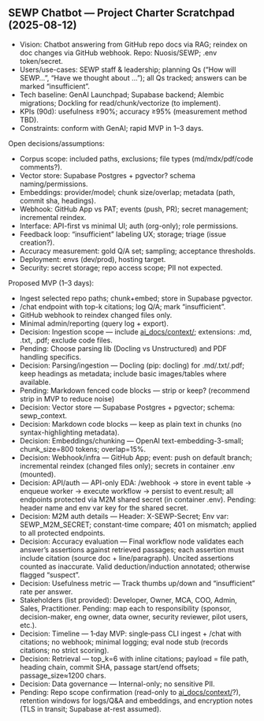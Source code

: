 
## SEWP Chatbot — Project Charter Scratchpad (2025-08-12)

- Vision: Chatbot answering from GitHub repo docs via RAG; reindex on doc changes via GitHub webhook. Repo: Nuosis/SEWP; .env token/secret.
- Users/use-cases: SEWP staff &amp; leadership; planning Qs (“How will SEWP…”, “Have we thought about …”); all Qs tracked; answers can be marked “insufficient”.
- Tech baseline: GenAI Launchpad; Supabase backend; Alembic migrations; Dockling for read/chunk/vectorize (to implement).
- KPIs (90d): usefulness ≥90%; accuracy ≥95% (measurement method TBD).
- Constraints: conform with GenAI; rapid MVP in 1–3 days.

Open decisions/assumptions:
- Corpus scope: included paths, exclusions; file types (md/mdx/pdf/code comments?).
- Vector store: Supabase Postgres + pgvector? schema naming/permissions.
- Embeddings: provider/model; chunk size/overlap; metadata (path, commit sha, headings).
- Webhook: GitHub App vs PAT; events (push, PR); secret management; incremental reindex.
- Interface: API-first vs minimal UI; auth (org-only); role permissions.
- Feedback loop: “insufficient” labeling UX; storage; triage (issue creation?).
- Accuracy measurement: gold Q/A set; sampling; acceptance thresholds.
- Deployment: envs (dev/prod), hosting target.
- Security: secret storage; repo access scope; PII not expected.

Proposed MVP (1–3 days):
- Ingest selected repo paths; chunk+embed; store in Supabase pgvector.
- /chat endpoint with top-k citations; log Q/A; mark “insufficient”.
- GitHub webhook to reindex changed files only.
- Minimal admin/reporting (query log + export).
- Decision: Ingestion scope — include [ai_docs/context/](ai_docs/context/); extensions: .md, .txt, .pdf; exclude code files.
- Pending: Choose parsing lib (Docling vs Unstructured) and PDF handling specifics.
- Decision: Parsing/ingestion — Docling (pip: docling) for .md/.txt/.pdf; keep headings as metadata; include basic images/tables where available.
- Pending: Markdown fenced code blocks — strip or keep? (recommend strip in MVP to reduce noise)
- Decision: Vector store — Supabase Postgres + pgvector; schema: sewp_context.
- Decision: Markdown code blocks — keep as plain text in chunks (no syntax-highlighting metadata).
- Decision: Embeddings/chunking — OpenAI text-embedding-3-small; chunk_size=800 tokens; overlap=15%.
- Decision: Webhook/infra — GitHub App; event: push on default branch; incremental reindex (changed files only); secrets in container .env (mounted).
- Decision: API/auth — API-only EDA: /webhook → store in event table → enqueue worker → execute workflow → persist to event.result; all endpoints protected via M2M shared secret (in container .env). Pending: header name and env var key for the shared secret.
- Decision: M2M auth details — Header: X-SEWP-Secret; Env var: SEWP_M2M_SECRET; constant-time compare; 401 on mismatch; applied to all protected endpoints.
- Decision: Accuracy evaluation — Final workflow node validates each answer’s assertions against retrieved passages; each assertion must include citation (source doc + line/paragraph). Uncited assertions counted as inaccurate. Valid deduction/induction annotated; otherwise flagged “suspect”.
- Decision: Usefulness metric — Track thumbs up/down and “insufficient” rate per answer.
- Stakeholders (list provided): Developer, Owner, MCA, COO, Admin, Sales, Practitioner. Pending: map each to responsibility (sponsor, decision-maker, eng owner, data owner, security reviewer, pilot users, etc.).
- Decision: Timeline — 1‑day MVP: single‑pass CLI ingest + /chat with citations; no webhook; minimal logging; eval node stub (records citations; no strict scoring).
- Decision: Retrieval — top_k=6 with inline citations; payload = file path, heading chain, commit SHA, passage start/end offsets; passage_size≈1200 chars.
- Decision: Data governance — Internal-only; no sensitive PII.
- Pending: Repo scope confirmation (read-only to [ai_docs/context/](ai_docs/context/:1)?), retention windows for logs/Q&amp;A and embeddings, and encryption notes (TLS in transit; Supabase at-rest assumed).